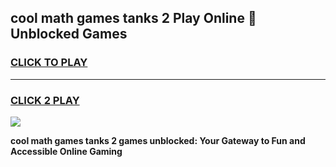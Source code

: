 
## cool math games tanks 2 Play Online 👋 Unblocked Games
<h3>
<a href="https://news.freeplayer.one?title=cool_math_games_tanks_2&ref=17CMG">CLICK TO PLAY</a></h3>
<hr>

<h3>
<a href="https://news.freeplayer.one?title=cool_math_games_tanks_2&ref=17CMG">CLICK 2 PLAY</a>
  
</h3>

<a href="https://news.freeplayer.one?title=cool_math_games_tanks_2&ref=17CMG/"><img src="https://clearcache.store/games.png"></a>


**cool math games tanks 2 games unblocked: Your Gateway to Fun and Accessible Online Gaming**
